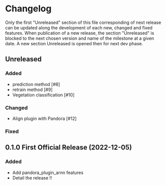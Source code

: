 # Changelog

Only the first "Unreleased" section of this file corresponding of next release can be updated along the development of each new, changed and fixed features.
When publication of a new release, the section "Unreleased" is blocked to the next chosen version and name of the milestone at a given date.
A new section Unreleased is opened then for next dev phase.

## Unreleased

### Added
- prediction method [#8]
- retrain method [#9]
- Vegetation classification [#10]

### Changed
- Align plugin with Pandora [#12]


### Fixed


## 0.1.0 First Official Release (2022-12-05)

### Added
- Add pandora_plugin_arnn features
- Detail the release !!